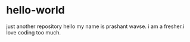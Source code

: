 # hello-world
just another repository
hello my name is prashant wavse. i am a fresher.i love coding too much.
